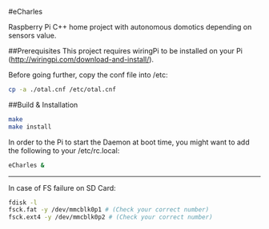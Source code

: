 #eCharles

Raspberry Pi C++ home project with autonomous domotics depending on sensors value.

##Prerequisites
This project requires wiringPi to be installed on your Pi (http://wiringpi.com/download-and-install/).

Before going further, copy the conf file into /etc:
```sh
cp -a ./otal.cnf /etc/otal.cnf
```

##Build & Installation

```sh
make
make install
```

In order to the Pi to start the Daemon at boot time, you might want to add the following to your /etc/rc.local:

```sh
eCharles &
```

-----

In case of FS failure on SD Card:

```sh
fdisk -l
fsck.fat -y /dev/mmcblk0p1 # (Check your correct number)
fsck.ext4 -y /dev/mmcblk0p2 # (Check your correct number)
```
